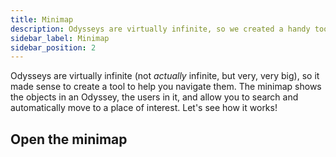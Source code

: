 ```yaml
---
title: Minimap
description: Odysseys are virtually infinite, so we created a handy tool to help you navigate and search for objects and people in them.
sidebar_label: Minimap
sidebar_position: 2
---
```


Odysseys are virtually infinite (not *actually* infinite, but very, very big), so it made sense to create a tool to help you navigate them. The minimap shows the objects in an Odyssey, the users in it, and allow you to search and automatically move to a place of interest. Let's see how it works!

## Open the minimap